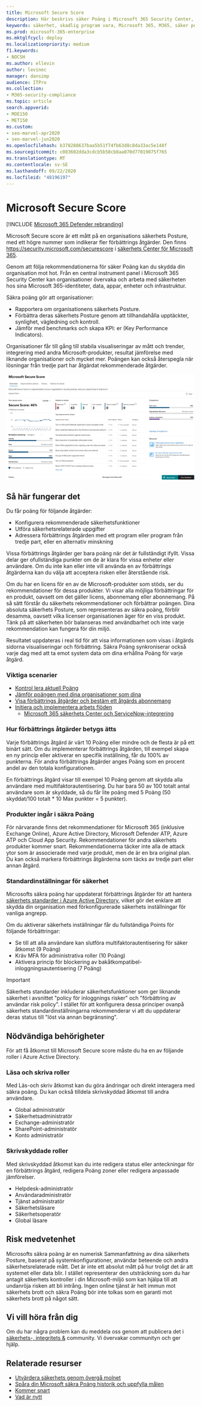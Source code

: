 ```yaml
---
title: Microsoft Secure Score
description: Här beskrivs säker Poäng i Microsoft 365 Security Center, hur du förbättrar Posture och vilka säkerhets administratörer som kan förvänta dig.
keywords: säkerhet, skadlig program vara, Microsoft 365, M365, säker poäng, säkerhets Center, förbättrings åtgärder
ms.prod: microsoft-365-enterprise
ms.mktglfcycl: deploy
ms.localizationpriority: medium
f1.keywords:
- NOCSH
ms.author: ellevin
author: levinec
manager: dansimp
audience: ITPro
ms.collection:
- M365-security-compliance
ms.topic: article
search.appverid:
- MOE150
- MET150
ms.custom:
- seo-marvel-apr2020
- seo-marvel-jun2020
ms.openlocfilehash: b378288637baa5b51f74fb63d8c8da33ac5e148f
ms.sourcegitcommit: c083602dda3cdcb5b58cb8aa070d77019075f765
ms.translationtype: MT
ms.contentlocale: sv-SE
ms.lasthandoff: 09/22/2020
ms.locfileid: "48196197"
---
```

# <a name="microsoft-secure-score"></a>Microsoft Secure Score

[!INCLUDE [Microsoft 365 Defender rebranding](../includes/microsoft-defender.md)]


Microsoft Secure score är ett mått på en organisations säkerhets Posture, med ett högre nummer som indikerar fler förbättrings åtgärder. Den finns https://security.microsoft.com/securescore i [säkerhets Center för Microsoft 365](overview-security-center.md).

Genom att följa rekommendationerna för säker Poäng kan du skydda din organisation mot hot. Från en central instrument panel i Microsoft 365 Security Center kan organisationer övervaka och arbeta med säkerheten hos sina Microsoft 365-identiteter, data, appar, enheter och infrastruktur.

Säkra poäng gör att organisationer:  

* Rapportera om organisationens säkerhets Posture.
* Förbättra deras säkerhets Posture genom att tillhandahålla upptäckter, synlighet, vägledning och kontroll.  
* Jämför med benchmarks och skapa KPI: er (Key Performance Indicators).

Organisationer får till gång till stabila visualiseringar av mått och trender, integrering med andra Microsoft-produkter, resultat jämförelse med liknande organisationer och mycket mer. Poängen kan också återspegla när lösningar från tredje part har åtgärdat rekommenderade åtgärder.

![Säkra Poäng start sidan](../../media/secure-score/secure-score-homepage-new.png)

## <a name="how-it-works"></a>Så här fungerar det

Du får poäng för följande åtgärder:

- Konfigurera rekommenderade säkerhetsfunktioner
- Utföra säkerhetsrelaterade uppgifter
- Adressera förbättrings åtgärden med ett program eller program från tredje part, eller en alternativ minskning

Vissa förbättrings åtgärder ger bara poäng när det är fullständigt ifyllt. Vissa delar ger ofullständiga punkter om de är klara för vissa enheter eller användare. Om du inte kan eller inte vill använda en av förbättrings åtgärderna kan du välja att acceptera risken eller återstående risk.

Om du har en licens för en av de Microsoft-produkter som stöds, ser du rekommendationer för dessa produkter. Vi visar alla möjliga förbättringar för en produkt, oavsett om det gäller licens, abonnemang eller abonnemang. På så sätt förstår du säkerhets rekommendationer och förbättrar poängen. Dina absoluta säkerhets Posture, som representeras av säkra poäng, förblir desamma, oavsett vilka licenser organisationen äger för en viss produkt. Tänk på att säkerheten bör balanseras med användbarhet och inte varje rekommendation kan fungera för din miljö.

Resultatet uppdateras i real tid för att visa informationen som visas i åtgärds sidorna visualiseringar och förbättring. Säkra Poäng synkroniserar också varje dag med att ta emot system data om dina erhållna Poäng för varje åtgärd.

### <a name="key-scenarios"></a>Viktiga scenarier

- [Kontrol lera aktuell Poäng](microsoft-secure-score-improvement-actions.md#check-your-current-score)
- [Jämför poängen med dina organisationer som dina](microsoft-secure-score-history-metrics-trends.md#compare-your-score-to-organizations-like-yours)
- [Visa förbättrings åtgärder och bestäm ett åtgärds abonnemang](microsoft-secure-score-improvement-actions.md#take-action-to-improve-your-score)
- [Initiera och implementera arbets flöden](microsoft-secure-score-improvement-actions.md#view-improvement-action-details)
    - [Microsoft 365 säkerhets Center och ServiceNow-integrering](tickets-security-center.md)

### <a name="how-improvement-actions-are-scored"></a>Hur förbättrings åtgärder betygs ätts

Varje förbättrings åtgärd är värt 10 Poäng eller mindre och de flesta är på ett binärt sätt. Om du implementerar förbättrings åtgärden, till exempel skapa en ny princip eller aktiverar en specifik inställning, får du 100% av punkterna. För andra förbättrings åtgärder anges Poäng som en procent andel av den totala konfigurationen.

En förbättrings åtgärd visar till exempel 10 Poäng genom att skydda alla användare med multifaktorautentisering. Du har bara 50 av 100 totalt antal användare som är skyddade, så du får lite poäng med 5 Poäng (50 skyddat/100 totalt * 10 Max punkter = 5 punkter).

### <a name="products-included-in-secure-score"></a>Produkter ingår i säkra Poäng

För närvarande finns det rekommendationer för Microsoft 365 (inklusive Exchange Online), Azure Active Directory, Microsoft Defender ATP, Azure ATP och Cloud App Security. Rekommendationer för andra säkerhets produkter kommer snart. Rekommendationerna täcker inte alla de attack ytor som är associerade med varje produkt, men de är en bra original plan. Du kan också markera förbättrings åtgärderna som täcks av tredje part eller annan åtgärd.

### <a name="security-defaults"></a>Standardinställningar för säkerhet

Microsofts säkra poäng har uppdaterat förbättrings åtgärder för att hantera [säkerhets standarder i Azure Active Directory](https://docs.microsoft.com/azure/active-directory/fundamentals/concept-fundamentals-security-defaults), vilket gör det enklare att skydda din organisation med förkonfigurerade säkerhets inställningar för vanliga angrepp.

Om du aktiverar säkerhets inställningar får du fullständiga Points för följande förbättringar:

- Se till att alla användare kan slutföra multifaktorautentisering för säker åtkomst (9 Poäng)
- Kräv MFA för administrativa roller (10 Poäng)
- Aktivera princip för blockering av bakåtkompatibel-inloggningsautentisering (7 Poäng)

>[!IMPORTANT]
>Säkerhets standarder inkluderar säkerhetsfunktioner som ger liknande säkerhet i avsnittet "policy för inloggnings risker" och "förbättring av användar risk policy". I stället för att konfigurera dessa principer ovanpå säkerhets standardinställningarna rekommenderar vi att du uppdaterar deras status till "löst via annan begränsning".

## <a name="required-permissions"></a>Nödvändiga behörigheter

För att få åtkomst till Microsoft Secure score måste du ha en av följande roller i Azure Active Directory.

### <a name="read-and-write-roles"></a>Läsa och skriva roller

Med Läs-och skriv åtkomst kan du göra ändringar och direkt interagera med säkra poäng. Du kan också tilldela skrivskyddad åtkomst till andra användare.

* Global administratör
* Säkerhetsadministratör
* Exchange-administratör
* SharePoint-administratör
* Konto administratör

### <a name="read-only-roles"></a>Skrivskyddade roller

Med skrivskyddad åtkomst kan du inte redigera status eller anteckningar för en förbättrings åtgärd, redigera Poäng zoner eller redigera anpassade jämförelser.

* Helpdesk-administratör
* Användaradministratör
* Tjänst administratör
* Säkerhetsläsare
* Säkerhetsoperatör
* Global läsare

## <a name="risk-awareness"></a>Risk medvetenhet

Microsofts säkra poäng är en numerisk Sammanfattning av dina säkerhets Posture, baserat på systemkonfigurationer, användar beteende och andra säkerhetsrelaterade mått. Det är inte ett absolut mått på hur troligt det är att systemet eller data blir. I stället representerar den utsträckning som du har antagit säkerhets kontroller i din Microsoft-miljö som kan hjälpa till att undanröja risken att bli intrång. Ingen online tjänst är helt immun mot säkerhets brott och säkra Poäng bör inte tolkas som en garanti mot säkerhets brott på något sätt.

## <a name="we-want-to-hear-from-you"></a>Vi vill höra från dig

Om du har några problem kan du meddela oss genom att publicera det i [säkerhets-, integritets &](https://techcommunity.microsoft.com/t5/Security-Privacy-Compliance/bd-p/security_privacy) community. Vi övervakar communityn och ger hjälp.

## <a name="related-resources"></a>Relaterade resurser

- [Utvärdera säkerhets genom övergå molnet](microsoft-secure-score-improvement-actions.md)
- [Spåra din Microsoft säkra Poäng historik och uppfylla målen](microsoft-secure-score-history-metrics-trends.md)
- [Kommer snart](microsoft-secure-score-whats-coming.md)
- [Vad är nytt](microsoft-secure-score-whats-new.md)
